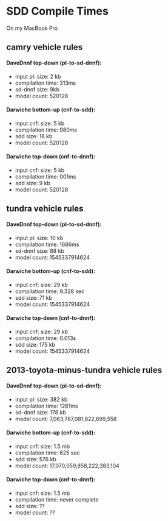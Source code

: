 # SDD Compile Times

On my MacBook Pro

## camry vehicle rules

#### DaveDnnf top-down (pl-to-sd-dnnf):
- input pl: size: 2 kb
- compilation time: 313ms
- sd-dnnf size: 9kb
- model count: 520128

#### Darwiche bottom-up (cnf-to-sdd):
- input cnf: size: 5 kb
- compilation time: 980ms
- sdd size: 16 kb
- model count: 520128

#### Darwiche top-down (cnf-to-dnnf):
- input cnf: size: 5 kb
- compilation time: 001ms
- sdd size: 9 kb
- model count: 520128

## tundra vehicle rules

#### DaveDnnf top-down (pl-to-sd-dnnf):
- input pl: size: 10 kb
- compilation time: 1686ms
- sd-dnnf size: 88 kb
- model count: 1545337914624

#### Darwiche bottom-up (cnf-to-sdd):
- input cnf: size: 29 kb
- compilation time: 9.328 sec
- sdd size: 71 kb
- model count: 1545337914624

#### Darwiche top-down (cnf-to-dnnf):
- input cnf: size: 29 kb
- compilation time: 0.013s
- sdd size: 175 kb
- model count: 1545337914624

## 2013-toyota-minus-tundra vehicle rules

#### DaveDnnf top-down (pl-to-sd-dnnf):
- input pl: size: 382 kb
- compilation time: 1261ms
- sd-dnnf size: 178 kb
- model count: 7,063,787,081,822,699,558

#### Darwiche bottom-up (cnf-to-sdd):
- input cnf: size: 1.5 mb
- compilation time: 625 sec
- sdd size: 576 kb
- model count: 17,070,059,858,222,383,104

#### Darwiche top-down (cnf-to-dnnf):
- input cnf: size: 1.5 mb
- compilation time: never complete
- sdd size: ??
- model count: ??
